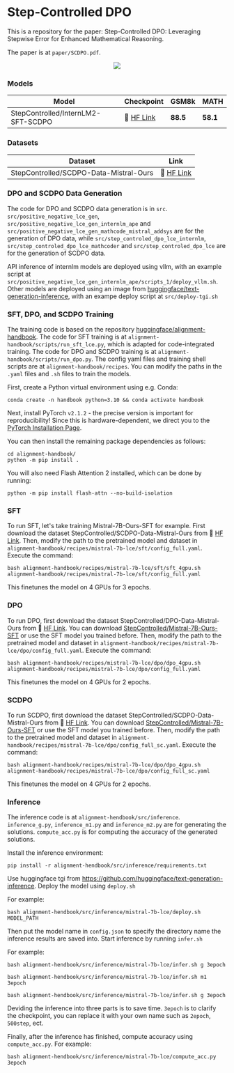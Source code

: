 # Step-Controlled DPO

This is a repository for the paper: Step-Controlled DPO: Leveraging Stepwise Error for Enhanced Mathematical Reasoning.

The paper is at `paper/SCDPO.pdf`.

<p align="center">
  <img src="./images/data.png">
</p>

### Models

| Model | Checkpoint | GSM8k | MATH  |
| ----- |------| ---- |-------|
| StepControlled/InternLM2-SFT-SCDPO | 🤗 <a href="https://huggingface.co/StepControlled/InternLM-20B-SCDPO" target="_blank">HF Link</a>| **88.5**  |  **58.1**	|

### Datasets

| Dataset | Link |
| ----- |------|
| StepControlled/SCDPO-Data-Mistral-Ours | 🤗 <a href="https://huggingface.co/datasets/StepControlled/SCDPO-Data-Mistral-Ours" target="_blank">HF Link</a>| 

### DPO and SCDPO Data Generation

The code for DPO and SCDPO data generation is in `src`. `src/positive_negative_lce_gen`, `src/positive_negative_lce_gen_internlm_ape` and `src/positive_negative_lce_gen_mathcode_mistral_addsys` are for the generation of DPO data, while `src/step_controled_dpo_lce_internlm`, `src/step_controled_dpo_lce_mathcoder` and `src/step_controled_dpo_lce` are for the generation of SCDPO data.

API inference of internlm models are deployed using vllm, with an example script at `src/positive_negative_lce_gen_internlm_ape/scripts_1/deploy_vllm.sh`. Other models are deployed using an image from [huggingface/text-generation-inference](https://github.com/huggingface/text-generation-inference), with an exampe deploy script at `src/deploy-tgi.sh`

### SFT, DPO, and SCDPO Training

The training code is based on the repository [huggingface/alignment-handbook](https://github.com/huggingface/alignment-handbook). The code for SFT training is at `alignment-handbook/scripts/run_sft_lce.py`, which is adapted for code-integrated training. The code for DPO and SCDPO training is at `alignment-handbook/scripts/run_dpo.py`. The config yaml files and training shell scripts are at `alignment-handbook/recipes`. You can modify the paths in the `.yaml` files and `.sh` files to train the models.

First, create a Python virtual environment using e.g. Conda:

```shell
conda create -n handbook python=3.10 && conda activate handbook
```

Next, install PyTorch `v2.1.2` - the precise version is important for reproducibility! Since this is hardware-dependent, we
direct you to the [PyTorch Installation Page](https://pytorch.org/get-started/locally/).

You can then install the remaining package dependencies as follows:

```shell
cd alignment-handbook/
python -m pip install .
```

You will also need Flash Attention 2 installed, which can be done by running:

```shell
python -m pip install flash-attn --no-build-isolation
```

### SFT

To run SFT, let's take training Mistral-7B-Ours-SFT for example. First download the dataset StepControlled/SCDPO-Data-Mistral-Ours from 🤗 <a href="https://huggingface.co/datasets/StepControlled/SCDPO-Data-Mistral-Ours" target="_blank">HF Link</a>. Then, modify the path to the pretrained model and dataset in `alignment-handbook/recipes/mistral-7b-lce/sft/config_full.yaml`. Execute the command:

```
bash alignment-handbook/recipes/mistral-7b-lce/sft/sft_4gpu.sh alignment-handbook/recipes/mistral-7b-lce/sft/config_full.yaml
```

This finetunes the model on 4 GPUs for 3 epochs.

### DPO

To run DPO, first download the dataset StepControlled/DPO-Data-Mistral-Ours from 🤗 <a href="https://huggingface.co/datasets/StepControlled/DPO-Data-Mistral-Ours" target="_blank">HF Link</a>. You can download [StepControlled/Mistral-7B-Ours-SFT](https://huggingface.co/StepControlled/Mistral-7B-Ours-SFT) or use the SFT model you trained before. Then, modify the path to the pretrained model and dataset in `alignment-handbook/recipes/mistral-7b-lce/dpo/config_full.yaml`. Execute the command:

```
bash alignment-handbook/recipes/mistral-7b-lce/dpo/dpo_4gpu.sh alignment-handbook/recipes/mistral-7b-lce/dpo/config_full.yaml
```

This finetunes the model on 4 GPUs for 2 epochs.

### SCDPO

To run SCDPO, first download the dataset StepControlled/SCDPO-Data-Mistral-Ours from 🤗 <a href="https://huggingface.co/datasets/StepControlled/SCDPO-Data-Mistral-Ours" target="_blank">HF Link</a>. You can download [StepControlled/Mistral-7B-Ours-SFT](https://huggingface.co/StepControlled/Mistral-7B-Ours-SFT) or use the SFT model you trained before. Then, modify the path to the pretrained model and dataset in `alignment-handbook/recipes/mistral-7b-lce/dpo/config_full_sc.yaml`. Execute the command:

```
bash alignment-handbook/recipes/mistral-7b-lce/dpo/dpo_4gpu.sh alignment-handbook/recipes/mistral-7b-lce/dpo/config_full_sc.yaml
```

This finetunes the model on 4 GPUs for 2 epochs.

### Inference

The inference code is at `alignment-hendbook/src/inference`. `inference_g.py`, `inference_m1.py` and `inference_m2.py` are for generating the solutions. `compute_acc.py` is for computing the accuracy of the generated solutions.

Install the inference environment:

```
pip install -r alignment-hendbook/src/inference/requirements.txt
```

Use huggingface tgi from https://github.com/huggingface/text-generation-inference. Deploy the model using `deploy.sh`

For example:
```
bash alignment-hendbook/src/inference/mistral-7b-lce/deploy.sh MODEL_PATH
```

Then put the model name in `config.json` to specify the directory name the inference results are saved into. Start inference by running `infer.sh`

For example:
```
bash alignment-hendbook/src/inference/mistral-7b-lce/infer.sh g 3epoch

bash alignment-hendbook/src/inference/mistral-7b-lce/infer.sh m1 3epoch

bash alignment-hendbook/src/inference/mistral-7b-lce/infer.sh g 3epoch
```

Deviding the inference into three parts is to save time. `3epoch` is to clarify the checkpoint, you can replace it with your own name such as `2epoch`, `500step`, ect.

Finally, after the inference has finished, compute accuracy using `compute_acc.py`. For example:

```
bash alignment-hendbook/src/inference/mistral-7b-lce/compute_acc.py 3epoch
```

